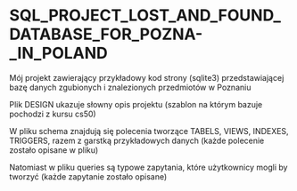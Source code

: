 # SQL_PROJECT_LOST_AND_FOUND_DATABASE_FOR_POZNA-_IN_POLAND
Mój projekt zawierający przykładowy kod strony (sqlite3) przedstawiającej bazę danych zgubionych i znalezionych przedmiotów w Poznaniu

Plik DESIGN ukazuje słowny opis projektu (szablon na którym bazuje pochodzi z kursu cs50)

W pliku schema znajdują się polecenia tworzące TABELS, VIEWS, INDEXES, TRIGGERS, razem z garstką przykładowych danych (każde polecenie zostało opisane w pliku)

Natomiast w pliku queries są typowe zapytania, które użytkownicy mogli by tworzyć (każde zapytanie zostało opisane)
